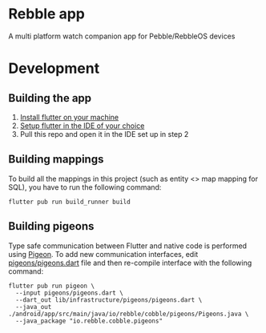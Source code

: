 # Rebble app

A multi platform watch companion app for Pebble/RebbleOS devices

# Development

## Building the app

1. [Install flutter on your machine](https://flutter.dev/docs/get-started/install)
2. [Setup flutter in the IDE of your choice](https://flutter.dev/docs/get-started/editor)
3. Pull this repo and open it in the IDE set up in step 2

## Building mappings

To build all the mappings in this project (such as entity <> map mapping for SQL), you have to
run the following command:

`flutter pub run build_runner build`

## Building pigeons

Type safe communication between Flutter and native code is performed 
using [Pigeon](https://pub.dev/packages/pigeon). To add new communication interfaces, edit
[pigeons/pigeons.dart](pigeons/pigeons.dart) file and then re-compile interface
with the following command:

```
flutter pub run pigeon \
  --input pigeons/pigeons.dart \
  --dart_out lib/infrastructure/pigeons/pigeons.dart \
  --java_out ./android/app/src/main/java/io/rebble/cobble/pigeons/Pigeons.java \
  --java_package "io.rebble.cobble.pigeons"
```